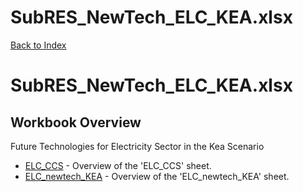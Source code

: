 # SubRES_NewTech_ELC_KEA.xlsx

[Back to Index](../../README.md)

# SubRES_NewTech_ELC_KEA.xlsx

## Workbook Overview

Future Technologies for Electricity Sector in the Kea Scenario

- [ELC_CCS](ELC_CCS.md) - Overview of the 'ELC_CCS' sheet.
- [ELC_newtech_KEA](ELC_newtech_KEA.md) - Overview of the 'ELC_newtech_KEA' sheet.
